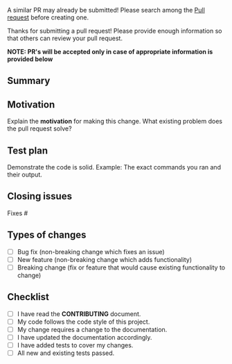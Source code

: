 A similar PR may already be submitted! Please search among the [Pull request](https://github.com/microsoftgraph/msgraph-sdk-typescript/pulls) before creating one.

Thanks for submitting a pull request! Please provide enough information so that others can review your pull request.

**NOTE: PR's will be accepted only in case of appropriate information is provided below**

## Summary

<!-- Summary of the PR -->

## Motivation

Explain the **motivation** for making this change. What existing problem does the pull request solve?

<!-- Example: When "Adding a function to do X", explain why it is necessary to have a way to do X. -->

## Test plan

Demonstrate the code is solid. Example: The exact commands you ran and their output.

<!-- Make sure tests pass on Travis CI. -->

## Closing issues

<!-- Put `closes #XXXX` in your comment to auto-close the issue that your PR fixes (if such). -->

Fixes #

## Types of changes

<!--- What types of changes does your code introduce? Put an `x` in all the boxes that apply: -->

-   [ ] Bug fix (non-breaking change which fixes an issue)
-   [ ] New feature (non-breaking change which adds functionality)
-   [ ] Breaking change (fix or feature that would cause existing functionality to change)

## Checklist

-   [ ] I have read the **CONTRIBUTING** document.
-   [ ] My code follows the code style of this project.
-   [ ] My change requires a change to the documentation.
-   [ ] I have updated the documentation accordingly.
-   [ ] I have added tests to cover my changes.
-   [ ] All new and existing tests passed.
